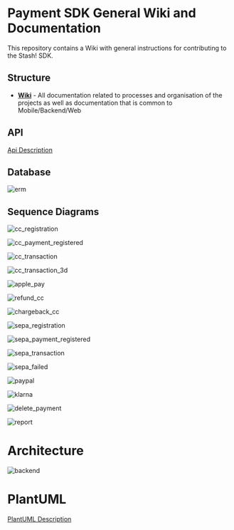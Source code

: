 # Payment SDK General Wiki and Documentation

This repository contains a Wiki with general instructions for contributing to the Stash! SDK.

## Structure

- [**Wiki**](https://github.com/mobilabsolutions/payment-sdk-wiki-open/wiki) - All documentation related to processes and organisation of the projects as well as documentation that is common to Mobile/Backend/Web

## API

[Api Description](/API.md)

## Database

![erm](/diagrams/out/erm.png)

## Sequence Diagrams

![cc_registration](/diagrams/out/cc_registration.png)

![cc_payment_registered](/diagrams/out/cc_payment_registered.png)

![cc_transaction](/diagrams/out/cc_transaction.png)

![cc_transaction_3d](/diagrams/out/cc_transaction_3d.png)

![apple_pay](/diagrams/out/apple_pay.png)

![refund_cc](/diagrams/out/refund_cc.png)

![chargeback_cc](/diagrams/out/chargeback_cc.png)

![sepa_registration](/diagrams/out/sepa_registration.png)

![sepa_payment_registered](/diagrams/out/sepa_payment_registered.png)

![sepa_transaction](/diagrams/out/sepa_transaction.png)

![sepa_failed](/diagrams/out/sepa_transaction_fail.png)

![paypal](/diagrams/out/paypal.png)

![klarna](/diagrams/out/klarna.png)

![delete_payment](/diagrams/out/delete_payment.png)

![report](/diagrams/out/report.png)

# Architecture

![backend](/diagrams/out/backend.png)

# PlantUML

[PlantUML Description](/diagrams/plantuml.md)
